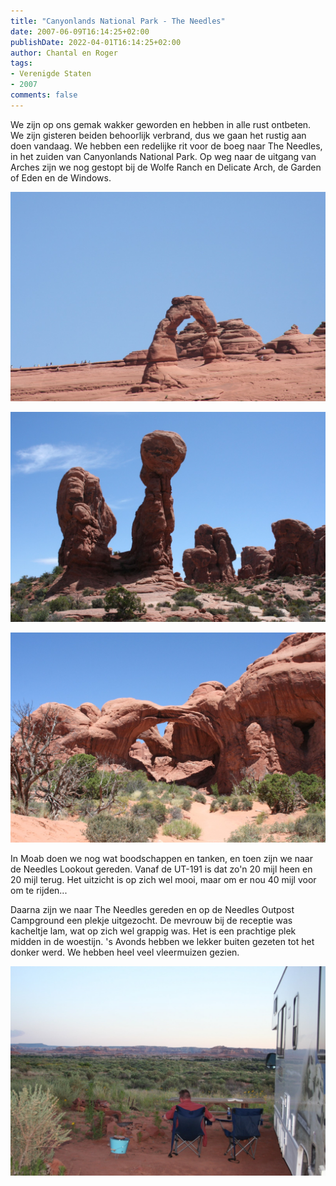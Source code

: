 ```yaml
---
title: "Canyonlands National Park - The Needles"
date: 2007-06-09T16:14:25+02:00
publishDate: 2022-04-01T16:14:25+02:00
author: Chantal en Roger
tags:
- Verenigde Staten
- 2007
comments: false
---
```


We zijn op ons gemak wakker geworden en hebben in alle rust ontbeten. We zijn gisteren beiden behoorlijk verbrand, dus we gaan het rustig aan doen vandaag. We hebben een redelijke rit voor de boeg naar The Needles, in het zuiden van Canyonlands National Park. Op weg naar de uitgang van Arches zijn we nog gestopt bij de Wolfe Ranch en Delicate Arch, de Garden of Eden en de Windows.

![Arches National Park](./images/IMG_2553.JPG)

![Arches National Park](./images/IMG_2556.JPG)

![Arches National Park](./images/IMG_2566.JPG)

In Moab doen we nog wat boodschappen en tanken, en toen zijn we naar de Needles Lookout gereden. Vanaf de UT-191 is dat zo'n 20 mijl heen en 20 mijl terug. Het uitzicht is op zich wel mooi, maar om er nou 40 mijl voor om te rijden...

Daarna zijn we naar The Needles gereden en op de Needles Outpost Campground een plekje uitgezocht. De mevrouw bij de receptie was kacheltje lam, wat op zich wel grappig was. Het is een prachtige plek midden in de woestijn. 's Avonds hebben we lekker buiten gezeten tot het donker werd. We hebben heel veel vleermuizen gezien.

![Canyonlands National Park](./images/IMG_2578.JPG)
